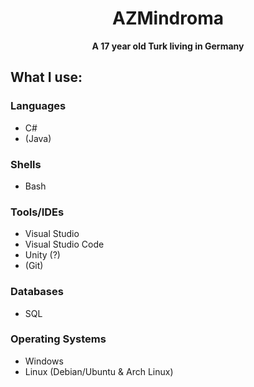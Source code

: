 <div align="center">
<h1>AZMindroma</h1>
<strong>A 17 year old Turk living in Germany</strong>
</div>

## What I use:

### Languages
- C#
- (Java)
  
### Shells
- Bash
  
### Tools/IDEs
- Visual Studio
- Visual Studio Code
- Unity (?)
- (Git)  
  
### Databases
- SQL
  
### Operating Systems
- Windows
- Linux (Debian/Ubuntu & Arch Linux)
